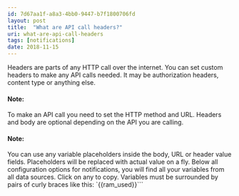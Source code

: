 ```yaml
---
id: 7d67aa1f-a8a3-4bb0-9447-b7f1800706fd
layout: post
title:  "What are API call headers?"
uri: what-are-api-call-headers
tags: [notifications]
date: 2018-11-15
---
```


Headers are parts of any HTTP call over the internet. You can set custom headers to make any API calls needed. It may be authorization headers, content type or anything else.

<!-- more -->

#### Note:

To make an API call you need to set the HTTP method and URL. Headers and body are optional depending on the API you are calling.

#### Note:

You can use any variable placeholders inside the body, URL or header value fields. Placeholders will be replaced with actual value on a fly. Below all configuration options for <wiki>notifications</wiki>, you will find all your variables from all data sources. Click on any to copy. Variables must be surrounded by pairs of curly braces like this: `{{ram_used}}```